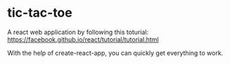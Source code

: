 # tic-tac-toe
A react web application by following this toturial: https://facebook.github.io/react/tutorial/tutorial.html

With the help of create-react-app, you can quickly get everything to work.
